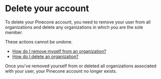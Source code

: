 # Delete your account

To delete your Pinecone account, you need to remove your user from all organizations and delete any organizations in which you are the sole member.

<Warning>These actions cannot be undone.</Warning>

* [How do I remove myself from an organization?](/guides/organizations/manage-organization-members#remove-a-member)
* [How do I delete an organization?](/troubleshooting/delete-your-organization)

Once you've removed yourself from or deleted all organizations associated with your user, your Pinecone account no longer exists.
